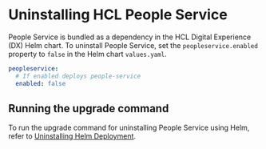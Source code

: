 # Uninstalling HCL People Service

People Service is bundled as a dependency in the HCL Digital Experience (DX) Helm chart. To uninstall People Service, set the `peopleservice.enabled` property to `false` in the Helm chart `values.yaml`.

```yaml
peopleservice:
  # If enabled deploys people-service
  enabled: false
```

## Running the upgrade command

To run the upgrade command for uninstalling People Service using Helm, refer to [Uninstalling Helm Deployment](../../../../deployment/install/container/helm_deployment/helm_uninstall.md#uninstall-command).
